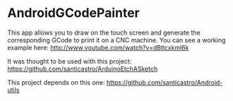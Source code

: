 AndroidGCodePainter
===================
This app allows you to draw on the touch screen and generate the corresponding GCode to print it on a CNC machine.
You can see a working example here: http://www.youtube.com/watch?v=dBtlcxkml6k 

It was thought to be used with this project: https://github.com/santicastro/ArduinoEtchASketch

This project depends on this one: https://github.com/santicastro/Android-utils
